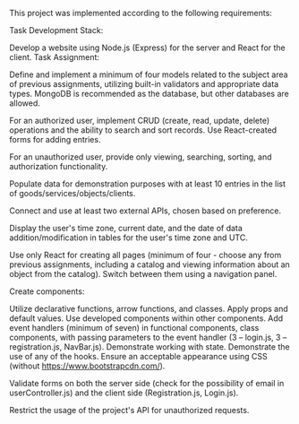   This project was implemented according to the following requirements:

Task
Development Stack:

Develop a website using Node.js (Express) for the server and React for the client.
Task Assignment:

Define and implement a minimum of four models related to the subject area of previous assignments, utilizing built-in validators and appropriate data types. MongoDB is recommended as the database, but other databases are allowed.

For an authorized user, implement CRUD (create, read, update, delete) operations and the ability to search and sort records. Use React-created forms for adding entries.

For an unauthorized user, provide only viewing, searching, sorting, and authorization functionality.

Populate data for demonstration purposes with at least 10 entries in the list of goods/services/objects/clients.

Connect and use at least two external APIs, chosen based on preference.

Display the user's time zone, current date, and the date of data addition/modification in tables for the user's time zone and UTC.

Use only React for creating all pages (minimum of four - choose any from previous assignments, including a catalog and viewing information about an object from the catalog). Switch between them using a navigation panel.

Create components:

Utilize declarative functions, arrow functions, and classes.
Apply props and default values.
Use developed components within other components.
Add event handlers (minimum of seven) in functional components, class components, with passing parameters to the event handler (3 – login.js, 3 – registration.js, NavBar.js).
Demonstrate working with state.
Demonstrate the use of any of the hooks.
Ensure an acceptable appearance using CSS (without https://www.bootstrapcdn.com/).

Validate forms on both the server side (check for the possibility of email in userController.js) and the client side (Registration.js, Login.js).

Restrict the usage of the project's API for unauthorized requests.
